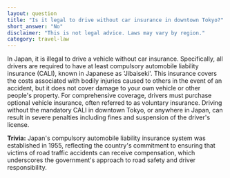 ```yaml
---
layout: question
title: "Is it legal to drive without car insurance in downtown Tokyo?"
short_answer: "No"
disclaimer: "This is not legal advice. Laws may vary by region."
category: travel-law
---
```

In Japan, it is illegal to drive a vehicle without car insurance. Specifically, all drivers are required to have at least compulsory automobile liability insurance (CALI), known in Japanese as 'Jibaiseki'. This insurance covers the costs associated with bodily injuries caused to others in the event of an accident, but it does not cover damage to your own vehicle or other people's property. For comprehensive coverage, drivers must purchase optional vehicle insurance, often referred to as voluntary insurance. Driving without the mandatory CALI in downtown Tokyo, or anywhere in Japan, can result in severe penalties including fines and suspension of the driver's license.

**Trivia:** Japan's compulsory automobile liability insurance system was established in 1955, reflecting the country's commitment to ensuring that victims of road traffic accidents can receive compensation, which underscores the government's approach to road safety and driver responsibility.
